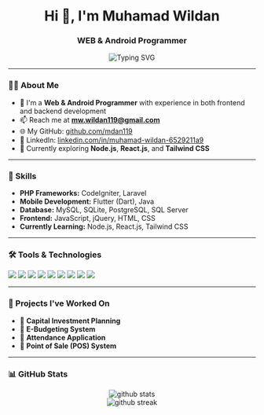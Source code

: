 <h1 align="center">Hi 👋, I'm Muhamad Wildan</h1>
<h3 align="center">WEB & Android Programmer</h3>

<p align="center">
  <img src="https://readme-typing-svg.demolab.com?font=Roboto&weight=500&size=22&pause=1000&center=true&vCenter=true&width=435&lines=Passionate+Fullstack+Developer;Web+%26+Mobile+App+Enthusiast;Lifelong+Learner+in+Tech" alt="Typing SVG" />
</p>

---

### 👨‍💻 About Me

- 🔭 I'm a **Web & Android Programmer** with experience in both frontend and backend development  
- 📫 Reach me at **mw.wildan119@gmail.com**  
- 🌐 My GitHub: [github.com/mdan119](https://github.com/mdan119)  
- 💼 LinkedIn: [linkedin.com/in/muhamad-wildan-6529211a9](https://www.linkedin.com/in/muhamad-wildan-6529211a9/)  
- 🌱 Currently exploring **Node.js**, **React.js**, and **Tailwind CSS**

---

### 🧠 Skills

- **PHP Frameworks:** CodeIgniter, Laravel  
- **Mobile Development:** Flutter (Dart), Java  
- **Database:** MySQL, SQLite, PostgreSQL, SQL Server  
- **Frontend:** JavaScript, jQuery, HTML, CSS  
- **Currently Learning:** Node.js, React.js, Tailwind CSS

---

### 🛠️ Tools & Technologies

<p>
  <img src="https://img.shields.io/badge/PHP-777BB4?style=for-the-badge&logo=php&logoColor=white"/>
  <img src="https://img.shields.io/badge/Laravel-FF2D20?style=for-the-badge&logo=laravel&logoColor=white"/>
  <img src="https://img.shields.io/badge/CodeIgniter-EF4223?style=for-the-badge&logo=codeigniter&logoColor=white"/>
  <img src="https://img.shields.io/badge/Flutter-02569B?style=for-the-badge&logo=flutter&logoColor=white"/>
  <img src="https://img.shields.io/badge/Java-007396?style=for-the-badge&logo=java&logoColor=white"/>
  <img src="https://img.shields.io/badge/MySQL-005C84?style=for-the-badge&logo=mysql&logoColor=white"/>
  <img src="https://img.shields.io/badge/JavaScript-F7DF1E?style=for-the-badge&logo=javascript&logoColor=black"/>
  <img src="https://img.shields.io/badge/HTML5-E34F26?style=for-the-badge&logo=html5&logoColor=white"/>
  <img src="https://img.shields.io/badge/CSS3-1572B6?style=for-the-badge&logo=css3&logoColor=white"/>
</p>

---

### 📂 Projects I've Worked On

- 💼 **Capital Investment Planning**  
- 💼 **E-Budgeting System**  
- 📲 **Attendance Application**  
- 🛒 **Point of Sale (POS) System**

---

### 📊 GitHub Stats

<p align="center">
  <img src="https://github-readme-stats.vercel.app/api?username=mdan119&show_icons=true&theme=radical" alt="github stats" />
  <br/>
  <img src="https://github-readme-streak-stats.herokuapp.com/?user=mdan119&theme=radical" alt="github streak" />
</p>
